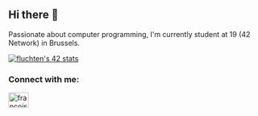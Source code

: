 ## Hi there 👋

Passionate about computer programming, I'm currently student at 19 (42 Network) in Brussels.

[![fluchten's 42 stats](https://badge42.vercel.app/api/v2/cla9eqlvf00400hldz1007lol/stats?cursusId=21&coalitionId=53)](https://github.com/JaeSeoKim/badge42)

<h3 align="left">Connect with me:</h3>
<p align="left">
<a href="https://linkedin.com/in/françois-luchtens-a89bbb25b" target="blank"><img align="center" src="https://raw.githubusercontent.com/rahuldkjain/github-profile-readme-generator/master/src/images/icons/Social/linked-in-alt.svg" alt="françois-luchtens-a89bbb25b" height="30" width="40" /></a>
</p>

